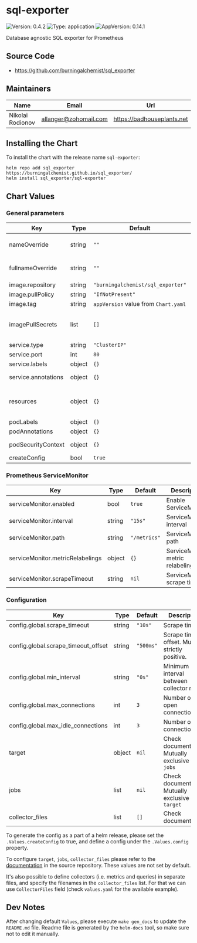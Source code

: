 # sql-exporter

![Version: 0.4.2](https://img.shields.io/badge/Version-0.4.2-informational?style=flat-square) ![Type: application](https://img.shields.io/badge/Type-application-informational?style=flat-square) ![AppVersion: 0.14.1](https://img.shields.io/badge/AppVersion-0.14.1-informational?style=flat-square)

Database agnostic SQL exporter for Prometheus

## Source Code

* <https://github.com/burningalchemist/sql_exporter>

## Maintainers

| Name | Email | Url |
| ---- | ------ | --- |
| Nikolai Rodionov | <allanger@zohomail.com> | <https://badhouseplants.net> |

## Installing the Chart

To install the chart with the release name `sql-exporter`:

```console
helm repo add sql_exporter https://burningalchemist.github.io/sql_exporter/
helm install sql_exporter/sql-exporter
```

## Chart Values

### General parameters

| Key | Type | Default | Description |
|-----|------|---------|-------------|
| nameOverride | string | `""` | Provide a name in place of `sql-exporter` |
| fullnameOverride | string | `""` | String to fully override "sql-exporter.fullname" |
| image.repository | string | `"burningalchemist/sql_exporter"` | Image repository |
| image.pullPolicy | string | `"IfNotPresent"` | Image pull policy |
| image.tag | string | `appVersion` value from `Chart.yaml` | Image tag |
| imagePullSecrets | list | `[]` | Secrets with credentials to pull images from a private registry |
| service.type | string | `"ClusterIP"` | Service type |
| service.port | int | `80` | Service port |
| service.labels | object | `{}` | Service labels |
| service.annotations | object | `{}` | Service annotations |
| resources | object | `{}` | Resource limits and requests for the application controller pods |
| podLabels | object | `{}` | Pod labels |
| podAnnotations | object | `{}` | Pod annotations |
| podSecurityContext | object | `{}` | Pod security context |
| createConfig | bool | `true` |  |

### Prometheus ServiceMonitor

| Key | Type | Default | Description |
|-----|------|---------|-------------|
| serviceMonitor.enabled | bool | `true` | Enable ServiceMonitor |
| serviceMonitor.interval | string | `"15s"` | ServiceMonitor interval |
| serviceMonitor.path | string | `"/metrics"` | ServiceMonitor path |
| serviceMonitor.metricRelabelings | object | `{}` | ServiceMonitor metric relabelings |
| serviceMonitor.scrapeTimeout | string | `nil` | ServiceMonitor scrape timeout |

### Configuration

| Key | Type | Default | Description |
|-----|------|---------|-------------|
| config.global.scrape_timeout | string | `"10s"` | Scrape timeout |
| config.global.scrape_timeout_offset | string | `"500ms"` | Scrape timeout offset. Must be strictly positive. |
| config.global.min_interval | string | `"0s"` | Minimum interval between collector runs. |
| config.global.max_connections | int | `3` | Number of open connections. |
| config.global.max_idle_connections | int | `3` | Number of idle connections. |
| target | object | `nil` | Check documentation. Mutually exclusive with `jobs`  |
| jobs   | list | `nil` | Check documentation. Mutually exclusive with `target` |
| collector_files | list | `[]` | Check documentation |

To generate the config as a part of a helm release, please set the `.Values.createConfig` to true, and define a config under the `.Values.config` property.

To configure `target`, `jobs`, `collector_files` please refer to the [documentation](https://github.com/burningalchemist/sql_exporter/blob/master/documentation/sql_exporter.yml) in the source repository. These values are not set by default.

It's also possible to define collectors (i.e. metrics and queries) in separate files, and specify the filenames in the `collector_files` list. For that we can use `CollectorFiles` field (check `values.yaml` for the available example).

## Dev Notes

After changing default `Values`, please execute `make gen_docs` to update the `README.md` file. Readme file is generated by the `helm-docs` tool, so make sure not to edit it manually.
